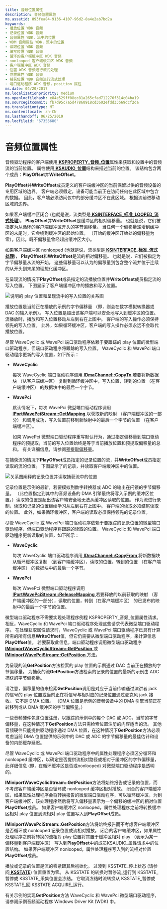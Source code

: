 ```yaml
---
title: 音频位置属性
description: 音频位置属性
ms.assetid: 893fea84-9136-4107-96d2-8a4e2ab7bd2a
keywords:
- 播放位置 WDK 音频
- 记录位置 WDK 音频
- 音频属性 WDK，流中的位置
- WDM 音频属性 WDK，流中的位置
- 读取位置 WDK 音频
- 编写位置 WDK 音频
- 循环的客户端缓冲区 WDK 音频
- nonlooped 客户端缓冲区 WDK 音频
- 客户端缓冲区 WDK 音频
- 位置 WDK 音频进行流式处理
- 位置属性 WDK 音频
- 捕获位置 WDK 音频进行流式处理
- 端口驱动程序 WDK 音频，position 属性
ms.date: 04/20/2017
ms.localizationpriority: medium
ms.openlocfilehash: e84e529ff08ec81a265cfad712276f314c04ba19
ms.sourcegitcommit: fb7d95c7a5d47860918cd3602efdd33b69dcf2da
ms.translationtype: MT
ms.contentlocale: zh-CN
ms.lasthandoff: 06/25/2019
ms.locfileid: "67355680"
---
```

# <a name="audio-position-property"></a>音频位置属性


音频驱动程序的客户端使用[ **KSPROPERTY\_音频\_位置**](https://docs.microsoft.com/windows-hardware/drivers/audio/ksproperty-audio-position)属性来获取和设置中的音频流的当前位置。 属性使用[ **KSAUDIO\_位置**](https://docs.microsoft.com/windows-hardware/drivers/ddi/content/ksmedia/ns-ksmedia-ksaudio_position)结构来描述当前的位置。 该结构包含两个成员：**PlayOffset**并**WriteOffset**。

**PlayOffset**并**WriteOffset**成员定义的客户端缓冲区的当前保留以供的音频设备的专用区域的边界。 客户端必须假定，设备可能当前正在访问任何在此区域中包含的数据。 因此，客户端必须访问仅中的部分缓冲区不在此区域。 根据流前进移动区域的边界。

如果客户端缓冲区闭合 (也就是说，流类型是[ **KSINTERFACE\_标准\_LOOPED\_流式处理**](https://docs.microsoft.com/windows-hardware/drivers/stream/ksinterface-standard-looped-streaming))， **PlayOffset**并**WriteOffset**是缓冲区的相对偏移量。 也就是说，它们被指定为从循环的客户端缓冲区开头的字节偏移量。 当任何一个偏移量递增到缓冲区的末尾时，它会绕到缓冲区的起始位置。 （开始的缓冲区开始处的偏移量为零）。因此，既不偏移量曾经超出缓冲区大小。

如果客户端缓冲区 nonlooped (也就是说，流类型是[ **KSINTERFACE\_标准\_流式处理**](https://docs.microsoft.com/windows-hardware/drivers/stream/ksinterface-standard-streaming))， **PlayOffset**和**WriteOffset**是流的相对偏移量。 也就是说，它们被指定为字节偏移量从流的开始。 这些偏移量可以认为的偏移量到包含整个流并位于连续的从开头到末尾的理想化缓冲区。

在呈现流的情况下**PlayOffset**成员指定的流播放位置并**WriteOffset**成员指定流的写入位置。 下图显示了客户端缓冲区中的播放和写入位置。

![说明的 play 位置和呈现流中的写入位置的关系图](images/playoffset.png)

播放位置是当前正在播放的示例的字节偏移量 （即，则会在数字模拟转换器或 DAC 的输入示例）。 写入位置是超出该客户端可以安全地写入到缓冲区的位置。 流播放时，播放和写入位置移动从左到右在上图中。 客户端的写入操作必须保持领先的写入位置。 此外，如果循环缓冲区，客户端的写入操作必须永远不会取代播放位置。

尽管 WaveCyclic 或 WavePci 端口驱动程序依赖于要跟踪的 play 位置的微型端口驱动程序，但端口驱动程序将跟踪的写入位置。 WaveCyclic 和 WavePci 端口驱动程序更新的写入位置，如下所示：

-   **WaveCyclic**

    每次 WaveCyclic 端口驱动程序调用[ **IDmaChannel::CopyTo** ](https://docs.microsoft.com/windows-hardware/drivers/ddi/content/portcls/nf-portcls-idmachannel-copyto)若要将新数据块 （从客户端缓冲区） 复制到循环缓冲区中，写入位置，转到的位置 （在客户端缓冲区） 的数据块中的最后一个字节。

-   **WavePci**

    默认情况下，每次 WavePci 微型端口驱动程序调用[ **IPortWavePciStream::GetMapping** ](https://docs.microsoft.com/windows-hardware/drivers/ddi/content/portcls/nf-portcls-iportwavepcistream-getmapping)以获取新的映射 （客户端缓冲区的一部分） 和调用成功，写入位置前移到新映射中的最后一个字节的位置 （在客户端缓冲区）。

    如果 WavePci 微型端口驱动程序重写默认行为，通过指定偏移量到端口驱动程序的预提取，当前的写入位置始终是等于当前播放位置和预提取偏移量的总和。 有关详细信息，请参阅[预提取偏移量](prefetch-offsets.md)。

在捕获流的情况下**PlayOffset**成员指定的记录位置的流，并**WriteOffset**成员指定读取的流的位置。 下图显示了的记录，并读取客户端缓冲区中的位置。

![关系图阐释的记录位置并读取捕获流中的位置](images/recordoffset.png)

记录位置是示例的最新，若要模拟到数字转换器或 ADC 的输出在闩锁的字节偏移量。 （此位置指定到其中的音频设备的 DMA 引擎最终将写入示例的缓冲区位置。）读取的位置是超出该客户端安全地无法从缓冲区读取的位置。 作为流进行录制，读取和记录的位置继续学习从左到右在上图中。 客户端的读取必须结尾读取的位置。 此外，如果循环缓冲区，客户端的读取必须保持领先的记录位置。

尽管 WaveCyclic 或 WavePci 端口驱动程序依赖于要跟踪的记录位置的微型端口驱动程序，但端口驱动程序将跟踪的读取的位置。 WaveCyclic 和 WavePci 端口驱动程序更新读取的位置，如下所示：

-   **WaveCyclic**

    每次 WaveCyclic 端口驱动程序调用[ **IDmaChannel::CopyFrom** ](https://docs.microsoft.com/windows-hardware/drivers/ddi/content/portcls/nf-portcls-idmachannel-copyfrom)将新数据块从循环缓冲区复制 （到客户端缓冲区），读取的位置，转到的位置 （在客户端缓冲区） 的数据块中的最后一个字节。

-   **WavePci**

    每次 WavePci 微型端口驱动程序调用[ **IPortWavePciStream::ReleaseMapping** ](https://docs.microsoft.com/windows-hardware/drivers/ddi/content/portcls/nf-portcls-iportwavepcistream-releasemapping)若要释放的以前获取的映射 （客户端缓冲区的一部分），读取的位置，转到（在客户端缓冲区） 的已发布的映射中的最后一个字节的位置。

微型端口驱动程序不需要实现处理程序例程 KSPROPERTY\_音频\_位置属性请求。 相反，WaveCyclic 和 WavePci 端口驱动程序处理这些请求代表微型端口驱动程序。 在处理获取属性请求时，WaveCyclic 或 WavePci 端口驱动程序已具有计算所需的所有信息**WriteOffset**值，但它仍需要从微型端口驱动程序，来计算信息**PlayOffset**值。 若要获取此信息，端口驱动程序调用微型端口驱动程序[ **IMiniportWaveCyclicStream::GetPosition** ](https://docs.microsoft.com/windows-hardware/drivers/ddi/content/portcls/nf-portcls-iminiportwavecyclicstream-getposition)或[ **IMiniportWavePciStream::GetPosition** ](https://docs.microsoft.com/windows-hardware/drivers/ddi/content/portcls/nf-portcls-iminiportwavepcistream-getposition)方法。

为呈现的流**GetPosition**方法检索的 play 位置的示例通过 DAC 当前正在播放的字节偏移量。 为捕获的流**GetPosition**方法检索的记录的位置的最新的示例由 ADC 捕获的字节偏移量。

请注意，偏移量的值来检索**GetPosition**调用是对应于当前传输通过演讲者 jack 的信号的 play 位置或当前正在将信号与相对应的记录位置通过麦克风 jack 接收。 它不是 DMA 位置。 （DMA 位置是示例的音频设备中的 DMA 引擎当前正在转移到或从 DMA 缓冲区的字节偏移量。）

一些音频硬件包含位置注册，以跟踪的示例中的每个 DAC 或 ADC，当前的字节偏移量，在这种情况下**GetPosition**方法只需检索位置注册的内容适当的流。 其他音频硬件只能提供驱动程序通过 DMA 位置，在这种情况下**GetPosition**方法必须考虑当前 DMA 位置提供的示例中的 DAC 或 ADC 的字节偏移量的最佳估计和设备的内部缓存延迟。

尽管 WaveCyclic 或 WavePci 端口驱动程序中的属性处理程序必须区分循环和 nonlooped 缓冲区，以确定是否提供流相对路径或相对于缓冲区的字节偏移量，此详细信息 (即，在循环缓冲区是否或nonlooped) 对微型端口驱动程序是透明的。

**IMiniportWaveCyclicStream::GetPosition**方法将始终报告或记录的位置，而不考虑客户端缓冲区是否循环或 nonlooped 缓冲区相对播放。 闭合的客户端缓冲区，如果属性处理程序会将转换报告的微型端口驱动程序，可以循环缓冲区，为到客户端缓冲区，该处理程序然后将写入偏移量表示为一个偏移的缓冲区的相对位置**PlayOffset**成员。 如果客户端缓冲区 nonlooped，属性处理程序之前将转换缓冲区相对 play 位置到流相对 play 位置写入到**PlayOffset**成员。

**IMiniportWavePciStream::GetPosition**方法将始终报告而不考虑客户端缓冲区是否循环或 nonlooped 记录位置或流相对播放。 闭合的客户端缓冲区，如果属性处理程序之前将转换的流相对 play 位置将其置于缓冲区相对 play （表示为某一偏移量到客户端缓冲区） 写入到**PlayOffset**中的成员KSAUDIO\_属性请求中的位置结构。 如果客户端缓冲区 nonlooped，属性处理程序写入到的流相对位置**PlayOffset**成员。

播放或记录的位置是流的零紧跟其后初始化。 过渡到 KSSTATE\_停止状态 (请参阅[ **KSSTATE**](https://docs.microsoft.com/windows-hardware/drivers/ddi/content/ks/ne-ks-ksstate)) 位置重置为零。 从 KSSTATE 的转换时暂停流\_运行到 KSSTATE\_暂停或 KSSTATE\_采集位置会冻结。 它取消冻结时流转换从 KSSTATE\_暂停或 KSSTATE\_回 KSSTATE ACQUIRE\_运行。

有关示例的实现**GetPosition**方法 WaveCyclic 和 WavePci 微型端口驱动程序，请参阅示例音频驱动程序 Windows Driver Kit (WDK) 中。

 

 




